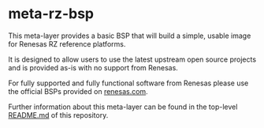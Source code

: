 # meta-rz-bsp

This meta-layer provides a basic BSP that will build a simple, usable image for
Renesas RZ reference platforms.

It is designed to allow users to use the latest upstream open source projects
and is provided as-is with no support from Renesas.

For fully supported and fully functional software from Renesas please use the
official BSPs provided on [renesas.com](https://renesas.com).

Further information about this meta-layer can be found in the top-level
[README.md](../README.md) of this repository.
